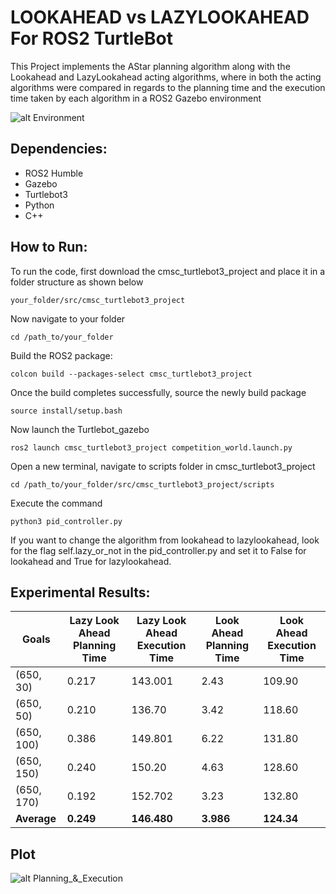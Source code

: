 # LOOKAHEAD vs LAZYLOOKAHEAD For ROS2 TurtleBot
This Project implements the AStar planning algorithm along with the Lookahead and LazyLookahead acting algorithms, where in both the acting algorithms were compared in regards to the planning time and the execution time taken by each algorithm in a ROS2 Gazebo environment

![alt Environment](Environment_Img/Environment.png.png "Environment")

## Dependencies:
- ROS2 Humble
- Gazebo
- Turtlebot3
- Python
- C++

## How to Run:
To run the code, first download the cmsc_turtlebot3_project and place it in a folder structure as shown below
```
your_folder/src/cmsc_turtlebot3_project
```

Now navigate to your folder
```
cd /path_to/your_folder
```
Build the ROS2 package:
```
colcon build --packages-select cmsc_turtlebot3_project
```
Once the build completes successfully, source the newly build package
```
source install/setup.bash
```
Now launch the Turtlebot_gazebo
```
ros2 launch cmsc_turtlebot3_project competition_world.launch.py
```

Open a new terminal, navigate to scripts folder in cmsc_turtlebot3_project
```
cd /path_to/your_folder/src/cmsc_turtlebot3_project/scripts
```

Execute the command
```
python3 pid_controller.py
```

If you want to change the algorithm from lookahead to lazylookahead, look for the flag self.lazy_or_not in the pid_controller.py and set it to False for lookahead and True for lazylookahead.


## Experimental Results:

| **Goals**    | **Lazy Look Ahead** Planning Time | **Lazy Look Ahead** Execution Time | **Look Ahead** Planning Time | **Look Ahead** Execution Time |
|--------------|-----------------------------------|------------------------------------|------------------------------|-------------------------------|
| (650, 30)    | 0.217                             | 143.001                            | 2.43                         | 109.90                        |
| (650, 50)    | 0.210                             | 136.70                             | 3.42                         | 118.60                        |
| (650, 100)   | 0.386                             | 149.801                            | 6.22                         | 131.80                        |
| (650, 150)   | 0.240                             | 150.20                             | 4.63                         | 128.60                        |
| (650, 170)   | 0.192                             | 152.702                            | 3.23                         | 132.80                        |
| **Average**  | **0.249**                         | **146.480**                        | **3.986**                    | **124.34**                    |



## Plot
![alt Planning_&_Execution](Environment_Img/planning_and_execution.png.png "Planning_&_Execution")